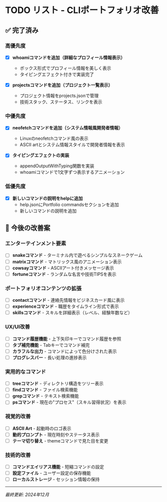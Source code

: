 # TODO リスト - CLIポートフォリオ改善

## ✅ 完了済み

### 高優先度
- [x] **whoamiコマンドを追加（詳細なプロフィール情報表示）**
  - ボックス形式でプロフィール情報を美しく表示
  - タイピングエフェクト付きで実装完了

- [x] **projectsコマンドを追加（プロジェクト一覧表示）**
  - プロジェクト情報をprojects.jsonで管理
  - 技術スタック、ステータス、リンクを表示

### 中優先度
- [x] **neofetchコマンドを追加（システム情報風開発者情報）**
  - Linuxのneofetchコマンド風の表示
  - ASCII artとシステム情報スタイルで開発者情報を表示

- [x] **タイピングエフェクトの実装**
  - appendOutputWithTyping関数を実装
  - whoamiコマンドで1文字ずつ表示するアニメーション

### 低優先度
- [x] **新しいコマンドの説明をhelpに追加**
  - help.jsonにPortfolio commandsセクションを追加
  - 新しいコマンドの説明を追加

## 🔄 今後の改善案

### エンターテインメント要素
- [ ] **snakeコマンド** - ターミナル内で遊べるシンプルなスネークゲーム
- [ ] **matrixコマンド** - マトリックス風のアニメーション表示
- [ ] **cowsayコマンド** - ASCIIアート付きメッセージ表示
- [ ] **fortuneコマンド** - ランダムな名言や技術TIPSを表示

### ポートフォリオコンテンツの拡張
- [ ] **contactコマンド** - 連絡先情報をビジネスカード風に表示
- [ ] **experienceコマンド** - 職歴をタイムライン形式で表示
- [ ] **skillsコマンド** - スキルを詳細表示（レベル、経験年数など）

### UX/UI改善
- [ ] **コマンド履歴機能** - 上下矢印キーでコマンド履歴を参照
- [ ] **タブ補完機能** - Tabキーでコマンド補完
- [ ] **カラフルな出力** - コマンドによって色分けされた表示
- [ ] **プログレスバー** - 長い処理の進捗表示

### 実用的なコマンド
- [ ] **treeコマンド** - ディレクトリ構造をツリー表示
- [ ] **findコマンド** - ファイル検索機能
- [ ] **grepコマンド** - テキスト検索機能
- [ ] **psコマンド** - 現在の"プロセス"（スキル習得状況）を表示

### 視覚的改善
- [ ] **ASCII Art** - 起動時のロゴ表示
- [ ] **動的プロンプト** - 現在時刻やステータス表示
- [ ] **テーマ切り替え** - themeコマンドで見た目を変更

### 技術的改善
- [ ] **コマンドエイリアス機能** - 短縮コマンドの設定
- [ ] **設定ファイル** - ユーザー設定の保存機能
- [ ] **ローカルストレージ** - セッション情報の保持

---

*最終更新: 2024年12月*